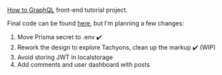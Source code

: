 [How to GraphQL](https://www.howtographql.com/react-apollo/) front-end tutorial project.

Final code can be found [here](https://github.com/howtographql/react-apollo), but I'm planning a few changes:

1. Move Prisma secret to .env ✔️
2. Rework the design to explore Tachyons, clean up the markup ✔️ (WIP)
3. Avoid storing JWT in localstorage
4. Add comments and user dashboard with posts
